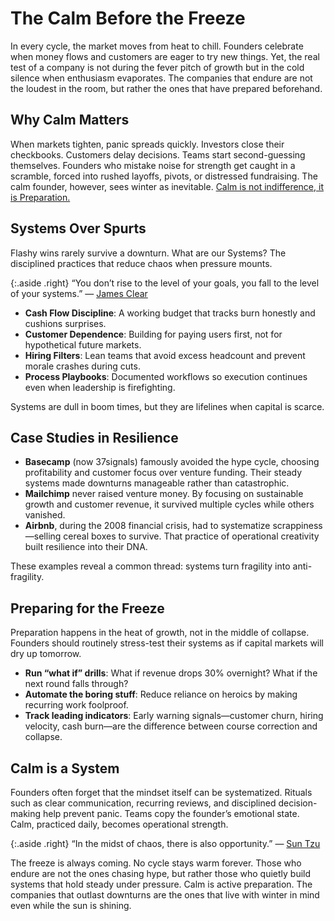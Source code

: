 # The Calm Before the Freeze

In every cycle, the market moves from heat to chill. Founders celebrate when money flows and customers are eager to try new things. Yet, the real test of a company is not during the fever pitch of growth but in the cold silence when enthusiasm evaporates. The companies that endure are not the loudest in the room, but rather the ones that have prepared beforehand.

## Why Calm Matters

When markets tighten, panic spreads quickly. Investors close their checkbooks. Customers delay decisions. Teams start second-guessing themselves. Founders who mistake noise for strength get caught in a scramble, forced into rushed layoffs, pivots, or distressed fundraising. The calm founder, however, sees winter as inevitable. [Calm is not indifference, it is Preparation.](/2025/calm-founders-calm-startups/)

## Systems Over Spurts

Flashy wins rarely survive a downturn. What are our Systems? The disciplined practices that reduce chaos when pressure mounts.

{:.aside .right}
“You don’t rise to the level of your goals, you fall to the level of your systems.” — [James Clear](https://en.wikipedia.org/wiki/James_Clear)

- **Cash Flow Discipline**: A working budget that tracks burn honestly and cushions surprises.  
- **Customer Dependence**: Building for paying users first, not for hypothetical future markets.  
- **Hiring Filters**: Lean teams that avoid excess headcount and prevent morale crashes during cuts.  
- **Process Playbooks**: Documented workflows so execution continues even when leadership is firefighting.  

Systems are dull in boom times, but they are lifelines when capital is scarce.

## Case Studies in Resilience

- **Basecamp** (now 37signals) famously avoided the hype cycle, choosing profitability and customer focus over venture funding. Their steady systems made downturns manageable rather than catastrophic.  
- **Mailchimp** never raised venture money. By focusing on sustainable growth and customer revenue, it survived multiple cycles while others vanished.  
- **Airbnb**, during the 2008 financial crisis, had to systematize scrappiness—selling cereal boxes to survive. That practice of operational creativity built resilience into their DNA.

These examples reveal a common thread: systems turn fragility into anti-fragility.

## Preparing for the Freeze

Preparation happens in the heat of growth, not in the middle of collapse. Founders should routinely stress-test their systems as if capital markets will dry up tomorrow.  

- **Run “what if” drills**: What if revenue drops 30% overnight? What if the next round falls through?  
- **Automate the boring stuff**: Reduce reliance on heroics by making recurring work foolproof.  
- **Track leading indicators**: Early warning signals—customer churn, hiring velocity, cash burn—are the difference between course correction and collapse.  

## Calm is a System

Founders often forget that the mindset itself can be systematized. Rituals such as clear communication, recurring reviews, and disciplined decision-making help prevent panic. Teams copy the founder’s emotional state. Calm, practiced daily, becomes operational strength.

{:.aside .right}
“In the midst of chaos, there is also opportunity.” — [Sun Tzu](https://en.wikipedia.org/wiki/Sun_Tzu)

The freeze is always coming. No cycle stays warm forever. Those who endure are not the ones chasing hype, but rather those who quietly build systems that hold steady under pressure. Calm is active preparation. The companies that outlast downturns are the ones that live with winter in mind even while the sun is shining.